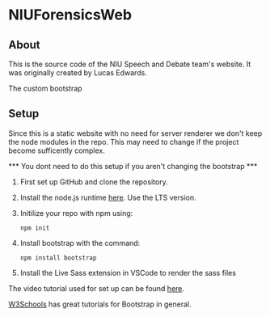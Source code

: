 # NIUForensicsWeb

## About

This is the source code of the NIU Speech and Debate team's website. It was originally created by Lucas Edwards.

The custom bootstrap

## Setup

Since this is a static website with no need for server renderer we don't keep the node modules in the repo. This may need to change if the project become sufficently complex.

*** You dont need to do this setup if you aren't changing the bootstrap ***

1. First set up GitHub and clone the repository.

2. Install the node.js runtime [here](https://nodejs.org/en/). Use the LTS version.

3. Initilize your repo with npm using:
    ```
    npm init
    ```

4. Install bootstrap with the command:

    ```
    npm install bootstrap
    ```

5. Install the Live Sass extension in VSCode to render the sass files 

The video tutorial used for set up can be found [here](https://youtu.be/nCX3QVl_PiI).

[W3Schools](https://www.w3schools.com/bootstrap5/) has great tutorials for Bootstrap in general.

